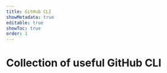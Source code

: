 ```yaml
---
title: GitHub CLI
showMetadata: true
editable: true
showToc: true
order: 1
---
```


# Collection of useful GitHub CLI
